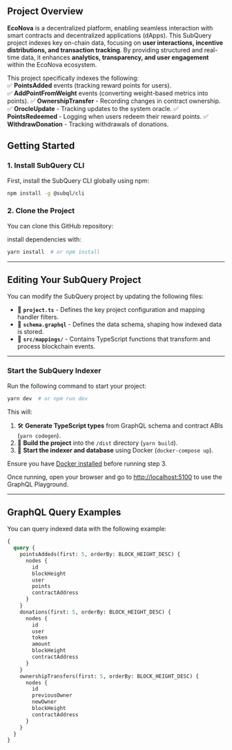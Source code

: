 ## **Project Overview**

**EcoNova** is a decentralized platform, enabling seamless interaction with smart contracts and decentralized applications (dApps). This SubQuery project indexes key on-chain data, focusing on **user interactions, incentive distributions, and transaction tracking**. By providing structured and real-time data, it enhances **analytics, transparency, and user engagement** within the EcoNova ecosystem.

This project specifically indexes the following:  
✅ **PointsAdded** events (tracking reward points for users).  
✅ **AddPointFromWeight** events (converting weight-based metrics into points).
✅ **OwnershipTransfer** - Recording changes in contract ownership.
✅ **OrocleUpdate** - Tracking updates to the system oracle.
✅ **PointsRedeemed** - Logging when users redeem their reward points.
✅ **WithdrawDonation** - Tracking withdrawals of donations.

## **Getting Started**

### **1. Install SubQuery CLI**

First, install the SubQuery CLI globally using npm:

```sh
npm install -g @subql/cli
```

### **2. Clone the Project**

You can clone this GitHub repository:

install dependencies with:

```sh
yarn install  # or npm install
```

---

## **Editing Your SubQuery Project**

You can modify the SubQuery project by updating the following files:

- 📄 **`project.ts`** - Defines the key project configuration and mapping handler filters.
- 📄 **`schema.graphql`** - Defines the data schema, shaping how indexed data is stored.
- 📄 **`src/mappings/`** - Contains TypeScript functions that transform and process blockchain events.

---

### **Start the SubQuery Indexer**

Run the following command to start your project:

```sh
yarn dev  # or npm run dev
```

This will:

1. 🛠 **Generate TypeScript types** from GraphQL schema and contract ABIs (`yarn codegen`).
2. 🚀 **Build the project** into the `/dist` directory (`yarn build`).
3. 🐳 **Start the indexer and database** using Docker (`docker-compose up`).

Ensure you have [Docker installed](https://docs.docker.com/engine/install) before running step 3.

Once running, open your browser and go to [http://localhost:5100](http://localhost:5100) to use the GraphQL Playground.

---

## **GraphQL Query Examples**

You can query indexed data with the following example:

```graphql
{
  query {
    pointsAddeds(first: 5, orderBy: BLOCK_HEIGHT_DESC) {
      nodes {
        id
        blockHeight
        user
        points
        contractAddress
      }
    }
    donations(first: 5, orderBy: BLOCK_HEIGHT_DESC) {
      nodes {
        id
        user
        token
        amount
        blockHeight
        contractAddress
      }
    }
    ownershipTransfers(first: 5, orderBy: BLOCK_HEIGHT_DESC) {
      nodes {
        id
        previousOwner
        newOwner
        blockHeight
        contractAddress
      }
    }
  }
}
```
